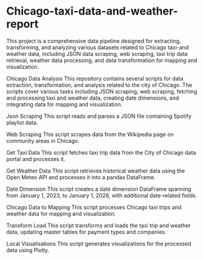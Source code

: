 # Chicago-taxi-data-and-weather-report
This project is a comprehensive data pipeline designed for extracting, transforming, and analyzing various datasets related to Chicago taxi-and weather data, including JSON data scraping, web scraping, taxi trip data retrieval, weather data processing, and data transformation for mapping and visualization. 

Chicago Data Analysis
This repository contains several scripts for data extraction, transformation, and analysis related to the city of Chicago. The scripts cover various tasks including JSON scraping, web scraping, fetching and processing taxi and weather data, creating date dimensions, and integrating data for mapping and visualization.

Json Scraping
This script reads and parses a JSON file containing Spotify playlist data.

Web Scraping
This script scrapes data from the Wikipedia page on community areas in Chicago.

Get Taxi Data
This script fetches taxi trip data from the City of Chicago data portal and processes it.

Get Weather Data
This script retrieves historical weather data using the Open Meteo API and processes it into a pandas DataFrame.

Date Dimension
This script creates a date dimension DataFrame spanning from January 1, 2023, to January 1, 2028, with additional date-related fields.

Chicago Data to Mapping
This script processes Chicago taxi trips and weather data for mapping and visualization.

Transform Load
This script transforms and loads the taxi trip and weather data, updating master tables for payment types and companies.

Local Visualisations
This script generates visualizations for the processed data using Plotly.


